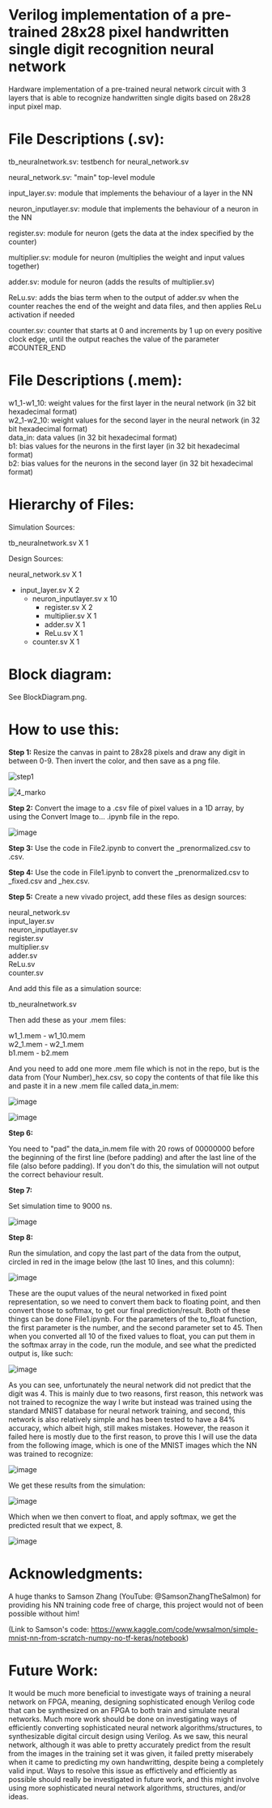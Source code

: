 # Verilog implementation of a pre-trained 28x28 pixel handwritten single digit recognition neural network   
Hardware implementation of a pre-trained neural network circuit with 3 layers that is able to recognize handwritten single digits based on 28x28 input pixel map.


# __File Descriptions (.sv):__  

tb_neuralnetwork.sv: testbench for neural_network.sv  

neural_network.sv: "main" top-level module  

input_layer.sv: module that implements the behaviour of a layer in the NN  

neuron_inputlayer.sv: module that implements the behaviour of a neuron in the NN  

register.sv: module for neuron (gets the data at the index specified by the counter)  

multiplier.sv: module for neuron (multiplies the weight and input values together)  

adder.sv: module for neuron (adds the results of multiplier.sv)  

ReLu.sv: adds the bias term when to the output of adder.sv when the counter reaches the end of the weight and data files, and then applies ReLu activation if needed    

counter.sv: counter that starts at 0 and increments by 1 up on every positive clock edge, until the output reaches the value of the parameter #COUNTER_END  

# __File Descriptions (.mem):__  

w1_1-w1_10: weight values for the first layer in the neural network (in 32 bit hexadecimal format)  
w2_1-w2_10: weight values for the second layer in the neural network (in 32 bit hexadecimal format)  
data_in: data values (in 32 bit hexadecimal format)  
b1: bias values for the neurons in the first layer (in 32 bit hexadecimal format)  
b2: bias values for the neurons in the second layer (in 32 bit hexadecimal format)  

# __Hierarchy of Files:__  

Simulation Sources:  

tb_neuralnetwork.sv X 1  

Design Sources:  

neural_network.sv X 1  
- input_layer.sv X 2  
  - neuron_inputlayer.sv x 10  
    - register.sv X 2   
    - multiplier.sv X 1  
    - adder.sv X 1  
    - ReLu.sv X 1  
  - counter.sv X 1  


# __Block diagram:__  

See BlockDiagram.png.

# __How to use this:__  

__Step 1:__ Resize the canvas in paint to 28x28 pixels and draw any digit in between 0-9. Then invert the color, and then save as a png file.  

![step1](https://user-images.githubusercontent.com/126916558/226153939-a270a304-ffdd-441f-9ab8-3864d5d8588b.PNG)  

![4_marko](https://user-images.githubusercontent.com/126916558/226153957-6ccf1e24-eeb7-4f53-a865-bc0ab9c67455.png)  

__Step 2:__ Convert the image to a .csv file of pixel values in a 1D array, by using the Convert Image to... .ipynb file in the repo.

![image](https://user-images.githubusercontent.com/126916558/226154252-f089e756-2f3c-4040-ad4d-10e4ba2af39d.png)

__Step 3:__ Use the code in File2.ipynb to convert the <Your Number>_prenormalized.csv to <Your Number>.csv.

__Step 4:__ Use the code in File1.ipynb to convert the <Your Number>_prenormalized.csv to <Your Number>_fixed.csv and <Your Number>_hex.csv.

__Step 5:__ Create a new vivado project, add these files as design sources:

neural_network.sv  
input_layer.sv  
neuron_inputlayer.sv  
register.sv  
multiplier.sv  
adder.sv  
ReLu.sv  
counter.sv  

And add this file as a simulation source:  

tb_neuralnetwork.sv  

Then add these as your .mem files:  

w1_1.mem - w1_10.mem  
w2_1.mem - w2_1.mem  
b1.mem - b2.mem  

And you need to add one more .mem file which is not in the repo, but is the data from (Your Number)_hex.csv, so copy the contents of that file like this and paste it in a new .mem file called data_in.mem:  

![image](https://user-images.githubusercontent.com/126916558/226155214-3d7989a4-a81a-48fc-ad31-e44e19e38694.png)  

![image](https://user-images.githubusercontent.com/126916558/226155244-bee87bdf-fec7-458c-9af4-4af6cbe4dacb.png)  

__Step 6:__  

You need to "pad" the data_in.mem file with 20 rows of 00000000 before the beginning of the first line (before padding) and after the last line of the file (also before padding). If you don't do this, the simulation will not output the correct behaviour result.

__Step 7:__  

Set simulation time to 9000 ns.

![image](https://user-images.githubusercontent.com/126916558/226156390-75ed374c-9bd6-4271-a664-5a40d72d7718.png)

__Step 8:__

Run the simulation, and copy the last part of the data from the output, circled in red in the image below (the last 10 lines, and this column):

![image](https://user-images.githubusercontent.com/126916558/226157431-f1052bf8-386a-41d2-96a9-04a9248459fe.png)  

These are the ouput values of the neural networked in fixed point representation, so we need to convert them back to floating point, and then convert those to softmax, to get our final prediction/result. Both of these things can be done File1.ipynb. For the parameters of the to_float function, the first parameter is the number, and the second parameter set to 45. Then when you converted all 10 of the fixed values to float, you can put them in the softmax array in the code, run the module, and see what the predicted output is, like such:  

![image](https://user-images.githubusercontent.com/126916558/226158471-75f12e1d-975e-4ad6-8927-d4dfa899ac3b.png)  

As you can see, unfortunately the neural network did not predict that the digit was 4. This is mainly due to two reasons, first reason, this network was not trained to recognize the way I write but instead was trained using the standard MNIST database for neural network training, and second, this network is also relatively simple and has been tested to have a 84% accuracy, which albeit high, still makes mistakes. However, the reason it failed here is mostly due to the first reason, to prove this I will use the data from the following image, which is one of the MNIST images which the NN was trained to recognize:  

![image](https://user-images.githubusercontent.com/126916558/226158898-6ca20407-b440-4652-8378-d68ec65d912f.png)

We get these results from the simulation:

![image](https://user-images.githubusercontent.com/126916558/226158893-a69ff585-81f2-4028-89a4-f26a0fc5b131.png)

Which when we then convert to float, and apply softmax, we get the predicted result that we expect, 8.

![image](https://user-images.githubusercontent.com/126916558/226159160-9dc7f431-afc9-47d8-8772-61c498697866.png)

# __Acknowledgments:__  

A huge thanks to Samson Zhang (YouTube: @SamsonZhangTheSalmon) for providing his NN training code free of charge, this project would not of been possible without him!  

(Link to Samson's code: https://www.kaggle.com/code/wwsalmon/simple-mnist-nn-from-scratch-numpy-no-tf-keras/notebook)  

# __Future Work:__  

It would be much more beneficial to investigate ways of training a neural network on FPGA, meaning, designing sophisticated enough Verilog code that can be synthesized on an FPGA to both train and simulate neural networks. Much more work should be done on investigating ways of efficiently converting sophisticated neural network algorithms/structures, to synthesizable digital circuit design using Verilog. As we saw, this neural network, although it was able to pretty accurately predict from the result from the images in the training set it was given, it failed pretty miserabely when it came to predicting my own handwritting, despite being a completely valid input. Ways to resolve this issue as effictively and efficiently as possible should really be investigated in future work, and this might involve using more sophisticated neural network algorithms, structures, and/or ideas.
